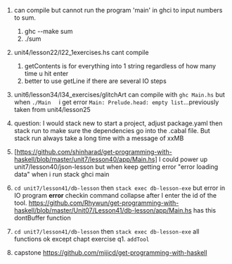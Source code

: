 1. <solve> can compile but cannot run the program 'main' in ghci to input numbers to sum.
   1.  ghc --make sum
   2.  ./sum

2. <solve> unit4/lesson22/l22_1exercises.hs cant compile
   1. getContents is for everything into 1 string regardless of how many time u hit enter
   2. better to use getLine if there are several IO steps

3. unit6/lesson34/l34_exercises/glitchArt can compile with `ghc Main.hs` but when `./Main  ` i get error `Main: Prelude.head: empty list`...previously taken from unit4/lesson25

4. question: I would stack new to start a project, adjust package.yaml then stack run to make sure the dependencies go into the .cabal file. But stack run always take a long time with a message of xxMB

5. <solved> [https://github.com/shinharad/get-programming-with-haskell/blob/master/unit7/lesson40/app/Main.hs] I could power up unit7/lesson40/json-lesson but when keep getting error "error loading data" when i run stack ghci main

6. <solved> `cd unit7/lesson41/db-lesson` then `stack exec db-lesson-exe` but error in IO program **error** checkin command collapse after I enter the id of the tool. https://github.com/Rhywun/get-programming-with-haskell/blob/master/Unit07/Lesson41/db-lesson/app/Main.hs has this dontBuffer function

7. `cd unit7/lesson41/db-lesson` then `stack exec db-lesson-exe` all functions ok except chapt exercise q1. `addTool`

7. capstone https://github.com/mijicd/get-programming-with-haskell